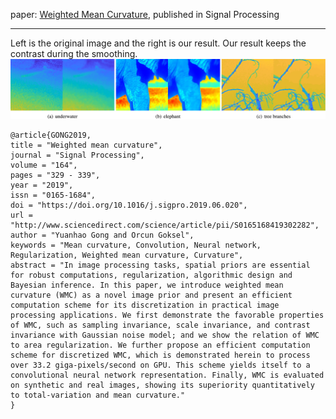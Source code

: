 paper: <a href="https://doi.org/10.1016/j.sigpro.2019.06.020" target="_blank">Weighted Mean Curvature</a>, published in Signal Processing

***
Left is the original image and the right is our result. Our result keeps the contrast during the smoothing.
![image](images/wmc.jpg)

```text
@article{GONG2019,
title = "Weighted mean curvature",
journal = "Signal Processing",
volume = "164",
pages = "329 - 339",
year = "2019",
issn = "0165-1684",
doi = "https://doi.org/10.1016/j.sigpro.2019.06.020",
url = "http://www.sciencedirect.com/science/article/pii/S0165168419302282",
author = "Yuanhao Gong and Orcun Goksel",
keywords = "Mean curvature, Convolution, Neural network, Regularization, Weighted mean curvature, Curvature",
abstract = "In image processing tasks, spatial priors are essential for robust computations, regularization, algorithmic design and Bayesian inference. In this paper, we introduce weighted mean curvature (WMC) as a novel image prior and present an efficient computation scheme for its discretization in practical image processing applications. We first demonstrate the favorable properties of WMC, such as sampling invariance, scale invariance, and contrast invariance with Gaussian noise model; and we show the relation of WMC to area regularization. We further propose an efficient computation scheme for discretized WMC, which is demonstrated herein to process over 33.2 giga-pixels/second on GPU. This scheme yields itself to a convolutional neural network representation. Finally, WMC is evaluated on synthetic and real images, showing its superiority quantitatively to total-variation and mean curvature."
}
```
